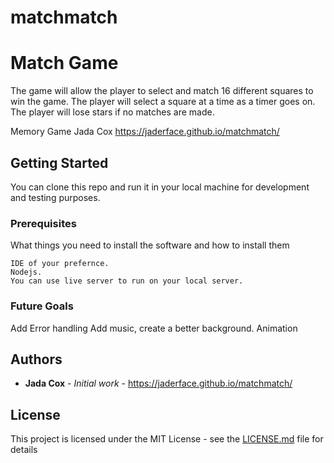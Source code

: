# matchmatch
# ​Match Game

The game will allow the player to select and match 16 different squares to win the game. The player will select a square at a time as a timer goes on. The player will lose stars if no matches are made.


Memory Game Jada Cox https://jaderface.github.io/matchmatch/

## Getting Started
You can clone this repo and run it in your local machine for development and testing purposes.

### Prerequisites
What things you need to install the software and how to install them
```
IDE of your prefernce.
Nodejs.
You can use live server to run on your local server.
```
### Future Goals
Add Error handling
Add music, create a better background. Animation

## Authors

* **Jada Cox** - *Initial work* - https://jaderface.github.io/matchmatch/

## License
This project is licensed under the MIT License - see the [LICENSE.md](LICENSE.md) file for details

